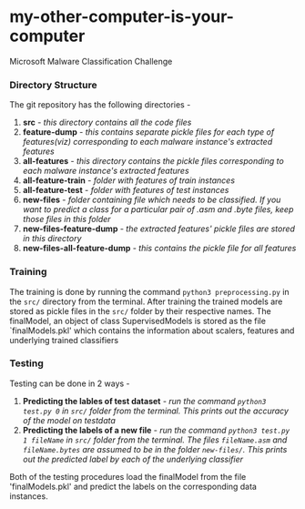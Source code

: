 # my-other-computer-is-your-computer
Microsoft Malware Classification Challenge

### Directory Structure
The git repository has the following directories -

1. **src**  - _this directory contains all the code files_
2. **feature-dump** - _this contains separate pickle files for each type of features(viz) corresponding to each malware instance's extracted features_
3. **all-features** - _this directory contains the pickle files corresponding to each malware instance's extracted features_
4. **all-feature-train** - _folder with features of train instances_
5. **all-feature-test** - _folder with features of test instances_
6. **new-files** - _folder containing file which needs to be classified. If you want to predict a class for a particular pair of .asm and .byte files, keep those files in this folder_
7. **new-files-feature-dump** - _the extracted features' pickle files are stored in this directory_
8. **new-files-all-feature-dump** - _this contains the pickle file for all features_

### Training
The training is done by running the command `python3 preprocessing.py` in the `src/` directory from the terminal. After training the trained models are stored as pickle files in the `src/` folder by their respective names. The finalModel, an object of class SupervisedModels is stored as the file `finalModels.pkl' which contains the information about scalers, features and underlying trained classifiers

### Testing 
Testing can be done in 2 ways -

1. **Predicting the lables of test dataset** - _run the command `python3 test.py 0` in `src/` folder from the terminal. This prints out the accuracy of the model on testdata_
2. **Predicting the labels of a new file** - _run the command `python3 test.py 1 fileName` in `src/` folder from the terminal. The files `fileName.asm` and `fileName.bytes` are assumed to be in the folder `new-files/`. This prints out the predicted label by each of the underlying classifier_

Both of the testing procedures load the finalModel from the file 'finalModels.pkl' and predict the labels on the corresponding data instances.
